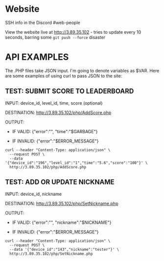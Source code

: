 # Website
SSH info in the Discord #web-people

View the website live at http://3.89.35.102 - tries to update every 10 seconds, barring some `git push --force` disaster


# API EXAMPLES
The .PHP files take JSON input. I'm going to denote variables as $VAR. Here are some examples of using curl to pass JSON to the site:

## TEST: SUBMIT SCORE TO LEADERBOARD

INPUT: device_id, level_id, time, score (optional)

DESTINATION: http://3.89.35.102/php/AddScore.php

OUTPUT:

- IF VALID: {"error":"", "time":"$GARBAGE"}

- IF INVALID: {"error":"$ERROR_MESSAGE"}
```
curl --header "Content-Type: application/json" \
  --request POST \
  --data '{"device_id":"196","level_id":"1","time":"5.6","score":"100"}' \
  http://3.89.35.102/php/AddScore.php
  ```

## TEST: ADD OR UPDATE NICKNAME

INPUT: device_id, nickname

DESTINATION: http://3.89.35.102/php/SetNickname.php

OUTPUT:

- IF VALID: {"error":"", "nickname":"$NICKNAME"}

- IF INVALID: {"error":"$ERROR_MESSAGE"}
```
curl --header "Content-Type: application/json" \
  --request POST \
  --data '{"device_id":"143","nickname":"tester"}' \
  http://3.89.35.102/php/SetNickname.php
  ```
